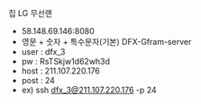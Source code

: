 집 LG 무선랜
- 58.148.69.146:8080
- 영문 + 숫자 + 특수문자(기본)
DFX-Gfram-server
- user : dfx_3
- pw : RsTSkjw1d62wh3d
- host : 211.107.220.176
- post : 24
- ex) ssh dfx_3@211.107.220.176 -p 24
